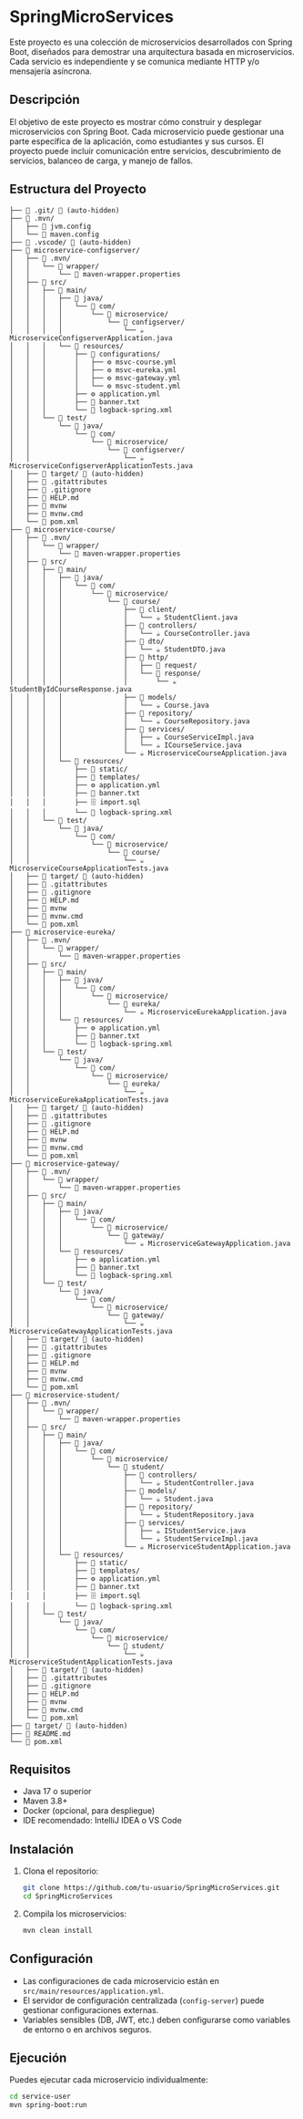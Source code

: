 # SpringMicroServices

Este proyecto es una colección de microservicios desarrollados con Spring Boot, diseñados para demostrar una arquitectura basada en microservicios. Cada servicio es independiente y se comunica mediante HTTP y/o mensajería asíncrona.

## Descripción

El objetivo de este proyecto es mostrar cómo construir y desplegar microservicios con Spring Boot. Cada microservicio puede gestionar una parte específica de la aplicación, como estudiantes y sus cursos. El proyecto puede incluir comunicación entre servicios, descubrimiento de servicios, balanceo de carga, y manejo de fallos.

## Estructura del Proyecto

```
├── 📁 .git/ 🚫 (auto-hidden)
├── 📁 .mvn/
│   ├── 📄 jvm.config
│   └── 📄 maven.config
├── 📁 .vscode/ 🚫 (auto-hidden)
├── 📁 microservice-configserver/
│   ├── 📁 .mvn/
│   │   └── 📁 wrapper/
│   │       └── 📄 maven-wrapper.properties
│   ├── 📁 src/
│   │   ├── 📁 main/
│   │   │   ├── 📁 java/
│   │   │   │   └── 📁 com/
│   │   │   │       └── 📁 microservice/
│   │   │   │           └── 📁 configserver/
│   │   │   │               └── ☕ MicroserviceConfigserverApplication.java
│   │   │   └── 📁 resources/
│   │   │       ├── 📁 configurations/
│   │   │       │   ├── ⚙️ msvc-course.yml
│   │   │       │   ├── ⚙️ msvc-eureka.yml
│   │   │       │   ├── ⚙️ msvc-gateway.yml
│   │   │       │   └── ⚙️ msvc-student.yml
│   │   │       ├── ⚙️ application.yml
│   │   │       ├── 📄 banner.txt
│   │   │       └── 📄 logback-spring.xml
│   │   └── 📁 test/
│   │       └── 📁 java/
│   │           └── 📁 com/
│   │               └── 📁 microservice/
│   │                   └── 📁 configserver/
│   │                       └── ☕ MicroserviceConfigserverApplicationTests.java
│   ├── 📁 target/ 🚫 (auto-hidden)
│   ├── 📄 .gitattributes
│   ├── 🚫 .gitignore
│   ├── 📝 HELP.md
│   ├── 📄 mvnw
│   ├── 🐚 mvnw.cmd
│   └── 📄 pom.xml
├── 📁 microservice-course/
│   ├── 📁 .mvn/
│   │   └── 📁 wrapper/
│   │       └── 📄 maven-wrapper.properties
│   ├── 📁 src/
│   │   ├── 📁 main/
│   │   │   ├── 📁 java/
│   │   │   │   └── 📁 com/
│   │   │   │       └── 📁 microservice/
│   │   │   │           └── 📁 course/
│   │   │   │               ├── 📁 client/
│   │   │   │               │   └── ☕ StudentClient.java
│   │   │   │               ├── 📁 controllers/
│   │   │   │               │   └── ☕ CourseController.java
│   │   │   │               ├── 📁 dto/
│   │   │   │               │   └── ☕ StudentDTO.java
│   │   │   │               ├── 📁 http/
│   │   │   │               │   ├── 📁 request/
│   │   │   │               │   └── 📁 response/
│   │   │   │               │       └── ☕ StudentByIdCourseResponse.java
│   │   │   │               ├── 📁 models/
│   │   │   │               │   └── ☕ Course.java
│   │   │   │               ├── 📁 repository/
│   │   │   │               │   └── ☕ CourseRepository.java
│   │   │   │               ├── 📁 services/
│   │   │   │               │   ├── ☕ CourseServiceImpl.java
│   │   │   │               │   └── ☕ ICourseService.java
│   │   │   │               └── ☕ MicroserviceCourseApplication.java
│   │   │   └── 📁 resources/
│   │   │       ├── 📁 static/
│   │   │       ├── 📁 templates/
│   │   │       ├── ⚙️ application.yml
│   │   │       ├── 📄 banner.txt
│   │   │       ├── 🗄️ import.sql
│   │   │       └── 📄 logback-spring.xml
│   │   └── 📁 test/
│   │       └── 📁 java/
│   │           └── 📁 com/
│   │               └── 📁 microservice/
│   │                   └── 📁 course/
│   │                       └── ☕ MicroserviceCourseApplicationTests.java
│   ├── 📁 target/ 🚫 (auto-hidden)
│   ├── 📄 .gitattributes
│   ├── 🚫 .gitignore
│   ├── 📝 HELP.md
│   ├── 📄 mvnw
│   ├── 🐚 mvnw.cmd
│   └── 📄 pom.xml
├── 📁 microservice-eureka/
│   ├── 📁 .mvn/
│   │   └── 📁 wrapper/
│   │       └── 📄 maven-wrapper.properties
│   ├── 📁 src/
│   │   ├── 📁 main/
│   │   │   ├── 📁 java/
│   │   │   │   └── 📁 com/
│   │   │   │       └── 📁 microservice/
│   │   │   │           └── 📁 eureka/
│   │   │   │               └── ☕ MicroserviceEurekaApplication.java
│   │   │   └── 📁 resources/
│   │   │       ├── ⚙️ application.yml
│   │   │       ├── 📄 banner.txt
│   │   │       └── 📄 logback-spring.xml
│   │   └── 📁 test/
│   │       └── 📁 java/
│   │           └── 📁 com/
│   │               └── 📁 microservice/
│   │                   └── 📁 eureka/
│   │                       └── ☕ MicroserviceEurekaApplicationTests.java
│   ├── 📁 target/ 🚫 (auto-hidden)
│   ├── 📄 .gitattributes
│   ├── 🚫 .gitignore
│   ├── 📝 HELP.md
│   ├── 📄 mvnw
│   ├── 🐚 mvnw.cmd
│   └── 📄 pom.xml
├── 📁 microservice-gateway/
│   ├── 📁 .mvn/
│   │   └── 📁 wrapper/
│   │       └── 📄 maven-wrapper.properties
│   ├── 📁 src/
│   │   ├── 📁 main/
│   │   │   ├── 📁 java/
│   │   │   │   └── 📁 com/
│   │   │   │       └── 📁 microservice/
│   │   │   │           └── 📁 gateway/
│   │   │   │               └── ☕ MicroserviceGatewayApplication.java
│   │   │   └── 📁 resources/
│   │   │       ├── ⚙️ application.yml
│   │   │       ├── 📄 banner.txt
│   │   │       └── 📄 logback-spring.xml
│   │   └── 📁 test/
│   │       └── 📁 java/
│   │           └── 📁 com/
│   │               └── 📁 microservice/
│   │                   └── 📁 gateway/
│   │                       └── ☕ MicroserviceGatewayApplicationTests.java
│   ├── 📁 target/ 🚫 (auto-hidden)
│   ├── 📄 .gitattributes
│   ├── 🚫 .gitignore
│   ├── 📝 HELP.md
│   ├── 📄 mvnw
│   ├── 🐚 mvnw.cmd
│   └── 📄 pom.xml
├── 📁 microservice-student/
│   ├── 📁 .mvn/
│   │   └── 📁 wrapper/
│   │       └── 📄 maven-wrapper.properties
│   ├── 📁 src/
│   │   ├── 📁 main/
│   │   │   ├── 📁 java/
│   │   │   │   └── 📁 com/
│   │   │   │       └── 📁 microservice/
│   │   │   │           └── 📁 student/
│   │   │   │               ├── 📁 controllers/
│   │   │   │               │   └── ☕ StudentController.java
│   │   │   │               ├── 📁 models/
│   │   │   │               │   └── ☕ Student.java
│   │   │   │               ├── 📁 repository/
│   │   │   │               │   └── ☕ StudentRepository.java
│   │   │   │               ├── 📁 services/
│   │   │   │               │   ├── ☕ IStudentService.java
│   │   │   │               │   └── ☕ StudentServiceImpl.java
│   │   │   │               └── ☕ MicroserviceStudentApplication.java
│   │   │   └── 📁 resources/
│   │   │       ├── 📁 static/
│   │   │       ├── 📁 templates/
│   │   │       ├── ⚙️ application.yml
│   │   │       ├── 📄 banner.txt
│   │   │       ├── 🗄️ import.sql
│   │   │       └── 📄 logback-spring.xml
│   │   └── 📁 test/
│   │       └── 📁 java/
│   │           └── 📁 com/
│   │               └── 📁 microservice/
│   │                   └── 📁 student/
│   │                       └── ☕ MicroserviceStudentApplicationTests.java
│   ├── 📁 target/ 🚫 (auto-hidden)
│   ├── 📄 .gitattributes
│   ├── 🚫 .gitignore
│   ├── 📝 HELP.md
│   ├── 📄 mvnw
│   ├── 🐚 mvnw.cmd
│   └── 📄 pom.xml
├── 📁 target/ 🚫 (auto-hidden)
├── 📖 README.md
└── 📄 pom.xml
```

## Requisitos

- Java 17 o superior
- Maven 3.8+
- Docker (opcional, para despliegue)
- IDE recomendado: IntelliJ IDEA o VS Code

## Instalación

1. Clona el repositorio:
   ```bash
   git clone https://github.com/tu-usuario/SpringMicroServices.git
   cd SpringMicroServices
   ```

2. Compila los microservicios:
   ```bash
   mvn clean install
   ```

## Configuración

- Las configuraciones de cada microservicio están en `src/main/resources/application.yml`.
- El servidor de configuración centralizada (`config-server`) puede gestionar configuraciones externas.
- Variables sensibles (DB, JWT, etc.) deben configurarse como variables de entorno o en archivos seguros.

## Ejecución

Puedes ejecutar cada microservicio individualmente:

```bash
cd service-user
mvn spring-boot:run
```
